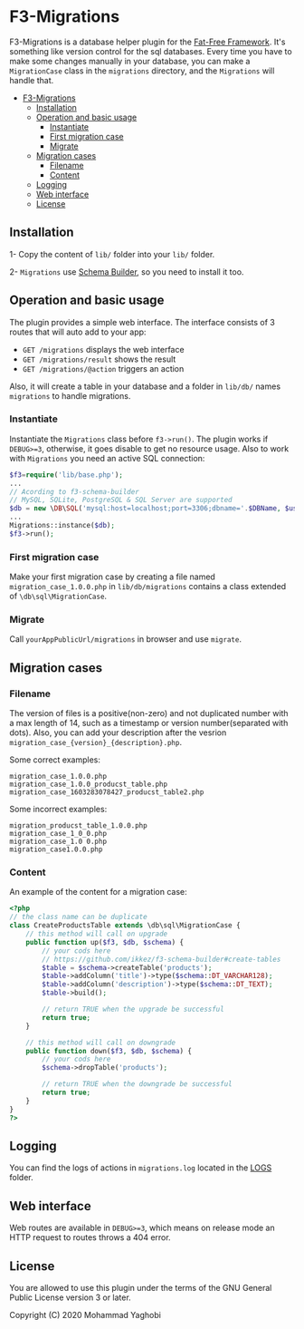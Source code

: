 # F3-Migrations
F3-Migrations is a database helper plugin for the [Fat-Free Framework](http://github.com/bcosca/fatfree).
It's something like version control for the sql databases. Every time you have to make some changes manually in your database, you can make a `MigrationCase` class in the `migrations` directory, and the `Migrations` will handle that.


- [F3-Migrations](#f3-migrations)
  - [Installation](#installation)
  - [Operation and basic usage](#operation-and-basic-usage)
    - [Instantiate](#instantiate)
    - [First migration case](#first-migration-case)
    - [Migrate](#migrate)
  - [Migration cases](#migration-cases)
    - [Filename](#filename)
    - [Content](#content)
  - [Logging](#logging)
  - [Web interface](#web-interface)
  - [License](#license)

## Installation

1- Copy the content of `lib/` folder into your `lib/` folder.

2- `Migrations` use [Schema Builder](https://github.com/ikkez/f3-schema-builder), so you need to install it too.


## Operation and basic usage

The plugin provides a simple web interface. The interface consists of 3 routes that will auto add to your app:

* `GET /migrations` displays the web interface
* `GET /migrations/result` shows the result
* `GET /migrations/@action` triggers an action

Also, it will create a table in your database and a folder in `lib/db/` names `migrations` to handle migrations.

### Instantiate

Instantiate the `Migrations` class before `f3->run()`. The plugin works if `DEBUG>=3`, otherwise, it goes disable to get no resource usage. Also to work with `Migrations` you need an active SQL connection:

```php
$f3=require('lib/base.php');
...
// Acording to f3-schema-builder
// MySQL, SQLite, PostgreSQL & SQL Server are supported
$db = new \DB\SQL('mysql:host=localhost;port=3306;dbname='.$DBName, $user, $pass);
...
Migrations::instance($db);
$f3->run();
```

### First migration case

Make your first migration case by creating a file named `migration_case_1.0.0.php` in `lib/db/migrations` contains a class extended of `\db\sql\MigrationCase`.

### Migrate

Call `yourAppPublicUrl/migrations` in browser and use `migrate`.


## Migration cases

### Filename

The version of files is a positive(non-zero) and not duplicated number with a max length of 14, such as a timestamp or version number(separated with dots).
Also, you can add your description after the vesrion `migration_case_{version}_{description}.php`.

Some correct examples:
```
migration_case_1.0.0.php
migration_case_1.0.0_producst_table.php
migration_case_1603283078427_producst_table2.php
```
Some incorrect examples:
```
migration_producst_table_1.0.0.php
migration_case_1_0_0.php
migration_case_1.0 0.php
migration_case1.0.0.php
```

### Content

An example of the content for a migration case:
```php
<?php
// the class name can be duplicate
class CreateProductsTable extends \db\sql\MigrationCase {
    // this method will call on upgrade
    public function up($f3, $db, $schema) {
        // your cods here
        // https://github.com/ikkez/f3-schema-builder#create-tables
        $table = $schema->createTable('products');
        $table->addColumn('title')->type($schema::DT_VARCHAR128);
        $table->addColumn('description')->type($schema::DT_TEXT);
        $table->build();

        // return TRUE when the upgrade be successful
        return true;
    }

    // this method will call on downgrade
    public function down($f3, $db, $schema) {
        // your cods here
        $schema->dropTable('products');

        // return TRUE when the downgrade be successful 
        return true;
    }
}
?>
```

## Logging

You can find the logs of actions in `migrations.log` located in the [LOGS](http://fatfreeframework.com/quick-reference#LOGS) folder.

## Web interface

Web routes are available in `DEBUG>=3`, which means on release mode an HTTP request to routes throws a 404 error.

## License

You are allowed to use this plugin under the terms of the GNU General Public License version 3 or later.

Copyright (C) 2020 Mohammad Yaghobi